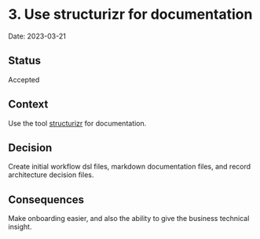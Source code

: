 # 3. Use structurizr for documentation

Date: 2023-03-21

## Status

Accepted

## Context

Use the tool [structurizr](https://structurizr.com/dsl) for documentation.

## Decision

Create initial workflow dsl files, markdown documentation files, and record architecture decision files.

## Consequences

Make onboarding easier, and also the ability to give the business technical insight.
